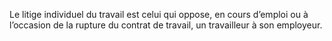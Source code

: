Le litige individuel du travail est celui qui oppose, en cours d’emploi ou à l’occasion de la rupture du contrat de travail, un travailleur à son employeur.